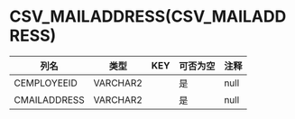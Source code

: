 # CSV_MAILADDRESS(CSV_MAILADDRESS)
| 列名   | 类型   | KEY  | 可否为空 | 注释   |
| ---- | ---- | ---- | ---- | ---- |
|CEMPLOYEEID|VARCHAR2||是|null|
|CMAILADDRESS|VARCHAR2||是|null|
